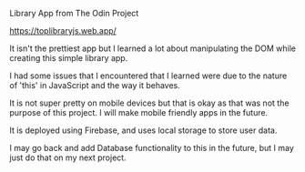 Library App from The Odin Project

https://toplibraryjs.web.app/

It isn't the prettiest app but I learned a lot about manipulating the DOM while creating this simple library app.

I had some issues that I encountered that I learned were due to the nature of 'this' in JavaScript and the way it behaves.

It is not super pretty on mobile devices but that is okay as that was not the purpose of this project. I will make mobile friendly apps in the future.

It is deployed using Firebase, and uses local storage to store user data.

I may go back and add Database functionality to this in the future, but I may just do that on my next project.